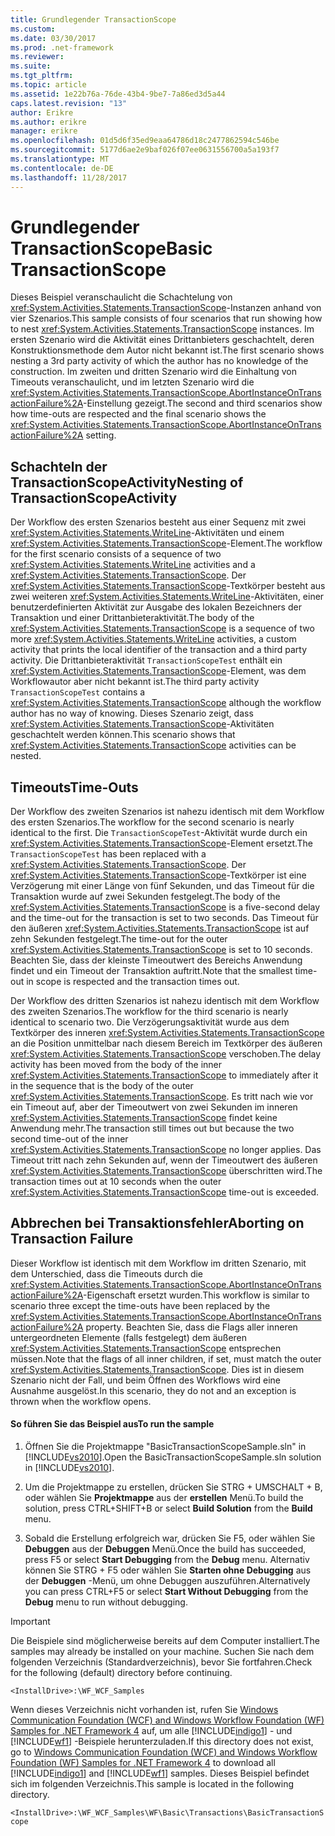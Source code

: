 ```yaml
---
title: Grundlegender TransactionScope
ms.custom: 
ms.date: 03/30/2017
ms.prod: .net-framework
ms.reviewer: 
ms.suite: 
ms.tgt_pltfrm: 
ms.topic: article
ms.assetid: 1e22b76a-76de-43b4-9be7-7a86ed3d5a44
caps.latest.revision: "13"
author: Erikre
ms.author: erikre
manager: erikre
ms.openlocfilehash: 01d5d6f35ed9eaa64786d18c2477862594c546be
ms.sourcegitcommit: 5177d6ae2e9baf026f07ee0631556700a5a193f7
ms.translationtype: MT
ms.contentlocale: de-DE
ms.lasthandoff: 11/28/2017
---
```

# <a name="basic-transactionscope"></a><span data-ttu-id="e5f2e-102">Grundlegender TransactionScope</span><span class="sxs-lookup"><span data-stu-id="e5f2e-102">Basic TransactionScope</span></span>
<span data-ttu-id="e5f2e-103">Dieses Beispiel veranschaulicht die Schachtelung von <xref:System.Activities.Statements.TransactionScope>-Instanzen anhand von vier Szenarios.</span><span class="sxs-lookup"><span data-stu-id="e5f2e-103">This sample consists of four scenarios that run showing how to nest <xref:System.Activities.Statements.TransactionScope> instances.</span></span> <span data-ttu-id="e5f2e-104">Im ersten Szenario wird die Aktivität eines Drittanbieters geschachtelt, deren Konstruktionsmethode dem Autor nicht bekannt ist.</span><span class="sxs-lookup"><span data-stu-id="e5f2e-104">The first scenario shows nesting a 3rd party activity of which the author has no knowledge of the construction.</span></span> <span data-ttu-id="e5f2e-105">Im zweiten und dritten Szenario wird die Einhaltung von Timeouts veranschaulicht, und im letzten Szenario wird die <xref:System.Activities.Statements.TransactionScope.AbortInstanceOnTransactionFailure%2A>-Einstellung gezeigt.</span><span class="sxs-lookup"><span data-stu-id="e5f2e-105">The second and third scenarios show how time-outs are respected and the final scenario shows the <xref:System.Activities.Statements.TransactionScope.AbortInstanceOnTransactionFailure%2A> setting.</span></span>  
  
## <a name="nesting-of-transactionscopeactivity"></a><span data-ttu-id="e5f2e-106">Schachteln der TransactionScopeActivity</span><span class="sxs-lookup"><span data-stu-id="e5f2e-106">Nesting of TransactionScopeActivity</span></span>  
 <span data-ttu-id="e5f2e-107">Der Workflow des ersten Szenarios besteht aus einer Sequenz mit zwei <xref:System.Activities.Statements.WriteLine>-Aktivitäten und einem <xref:System.Activities.Statements.TransactionScope>-Element.</span><span class="sxs-lookup"><span data-stu-id="e5f2e-107">The workflow for the first scenario consists of a sequence of two <xref:System.Activities.Statements.WriteLine> activities and a <xref:System.Activities.Statements.TransactionScope>.</span></span> <span data-ttu-id="e5f2e-108">Der <xref:System.Activities.Statements.TransactionScope>-Textkörper besteht aus zwei weiteren <xref:System.Activities.Statements.WriteLine>-Aktivitäten, einer benutzerdefinierten Aktivität zur Ausgabe des lokalen Bezeichners der Transaktion und einer Drittanbieteraktivität.</span><span class="sxs-lookup"><span data-stu-id="e5f2e-108">The body of the <xref:System.Activities.Statements.TransactionScope> is a sequence of two more <xref:System.Activities.Statements.WriteLine> activities, a custom activity that prints the local identifier of the transaction and a third party activity.</span></span> <span data-ttu-id="e5f2e-109">Die Drittanbieteraktivität `TransactionScopeTest` enthält ein <xref:System.Activities.Statements.TransactionScope>-Element, was dem Workflowautor aber nicht bekannt ist.</span><span class="sxs-lookup"><span data-stu-id="e5f2e-109">The third party activity `TransactionScopeTest` contains a <xref:System.Activities.Statements.TransactionScope> although the workflow author has no way of knowing.</span></span> <span data-ttu-id="e5f2e-110">Dieses Szenario zeigt, dass <xref:System.Activities.Statements.TransactionScope>-Aktivitäten geschachtelt werden können.</span><span class="sxs-lookup"><span data-stu-id="e5f2e-110">This scenario shows that <xref:System.Activities.Statements.TransactionScope> activities can be nested.</span></span>  
  
## <a name="time-outs"></a><span data-ttu-id="e5f2e-111">Timeouts</span><span class="sxs-lookup"><span data-stu-id="e5f2e-111">Time-Outs</span></span>  
 <span data-ttu-id="e5f2e-112">Der Workflow des zweiten Szenarios ist nahezu identisch mit dem Workflow des ersten Szenarios.</span><span class="sxs-lookup"><span data-stu-id="e5f2e-112">The workflow for the second scenario is nearly identical to the first.</span></span> <span data-ttu-id="e5f2e-113">Die `TransactionScopeTest`-Aktivität wurde durch ein <xref:System.Activities.Statements.TransactionScope>-Element ersetzt.</span><span class="sxs-lookup"><span data-stu-id="e5f2e-113">The `TransactionScopeTest` has been replaced with a <xref:System.Activities.Statements.TransactionScope>.</span></span> <span data-ttu-id="e5f2e-114">Der <xref:System.Activities.Statements.TransactionScope>-Textkörper ist eine Verzögerung mit einer Länge von fünf Sekunden, und das Timeout für die Transaktion wurde auf zwei Sekunden festgelegt.</span><span class="sxs-lookup"><span data-stu-id="e5f2e-114">The body of the <xref:System.Activities.Statements.TransactionScope> is a five-second delay and the time-out for the transaction is set to two seconds.</span></span> <span data-ttu-id="e5f2e-115">Das Timeout für den äußeren <xref:System.Activities.Statements.TransactionScope> ist auf zehn Sekunden festgelegt.</span><span class="sxs-lookup"><span data-stu-id="e5f2e-115">The time-out for the outer <xref:System.Activities.Statements.TransactionScope> is set to 10 seconds.</span></span> <span data-ttu-id="e5f2e-116">Beachten Sie, dass der kleinste Timeoutwert des Bereichs Anwendung findet und ein Timeout der Transaktion auftritt.</span><span class="sxs-lookup"><span data-stu-id="e5f2e-116">Note that the smallest time-out in scope is respected and the transaction times out.</span></span>  
  
 <span data-ttu-id="e5f2e-117">Der Workflow des dritten Szenarios ist nahezu identisch mit dem Workflow des zweiten Szenarios.</span><span class="sxs-lookup"><span data-stu-id="e5f2e-117">The workflow for the third scenario is nearly identical to scenario two.</span></span> <span data-ttu-id="e5f2e-118">Die Verzögerungsaktivität wurde aus dem Textkörper des inneren <xref:System.Activities.Statements.TransactionScope> an die Position unmittelbar nach diesem Bereich im Textkörper des äußeren <xref:System.Activities.Statements.TransactionScope> verschoben.</span><span class="sxs-lookup"><span data-stu-id="e5f2e-118">The delay activity has been moved from the body of the inner <xref:System.Activities.Statements.TransactionScope> to immediately after it in the sequence that is the body of the outer <xref:System.Activities.Statements.TransactionScope>.</span></span> <span data-ttu-id="e5f2e-119">Es tritt nach wie vor ein Timeout auf, aber der Timeoutwert von zwei Sekunden im inneren <xref:System.Activities.Statements.TransactionScope> findet keine Anwendung mehr.</span><span class="sxs-lookup"><span data-stu-id="e5f2e-119">The transaction still times out but because the two second time-out of the inner <xref:System.Activities.Statements.TransactionScope> no longer applies.</span></span> <span data-ttu-id="e5f2e-120">Das Timeout tritt nach zehn Sekunden auf, wenn der Timeoutwert des äußeren <xref:System.Activities.Statements.TransactionScope> überschritten wird.</span><span class="sxs-lookup"><span data-stu-id="e5f2e-120">The transaction times out at 10 seconds when the outer <xref:System.Activities.Statements.TransactionScope> time-out is exceeded.</span></span>  
  
## <a name="aborting-on-transaction-failure"></a><span data-ttu-id="e5f2e-121">Abbrechen bei Transaktionsfehler</span><span class="sxs-lookup"><span data-stu-id="e5f2e-121">Aborting on Transaction Failure</span></span>  
 <span data-ttu-id="e5f2e-122">Dieser Workflow ist identisch mit dem Workflow im dritten Szenario, mit dem Unterschied, dass die Timeouts durch die <xref:System.Activities.Statements.TransactionScope.AbortInstanceOnTransactionFailure%2A>-Eigenschaft ersetzt wurden.</span><span class="sxs-lookup"><span data-stu-id="e5f2e-122">This workflow is similar to scenario three except the time-outs have been replaced by the <xref:System.Activities.Statements.TransactionScope.AbortInstanceOnTransactionFailure%2A> property.</span></span> <span data-ttu-id="e5f2e-123">Beachten Sie, dass die Flags aller inneren untergeordneten Elemente (falls festgelegt) dem äußeren <xref:System.Activities.Statements.TransactionScope> entsprechen müssen.</span><span class="sxs-lookup"><span data-stu-id="e5f2e-123">Note that the flags of all inner children, if set, must match the outer <xref:System.Activities.Statements.TransactionScope>.</span></span> <span data-ttu-id="e5f2e-124">Dies ist in diesem Szenario nicht der Fall, und beim Öffnen des Workflows wird eine Ausnahme ausgelöst.</span><span class="sxs-lookup"><span data-stu-id="e5f2e-124">In this scenario, they do not and an exception is thrown when the workflow opens.</span></span>  
  
#### <a name="to-run-the-sample"></a><span data-ttu-id="e5f2e-125">So führen Sie das Beispiel aus</span><span class="sxs-lookup"><span data-stu-id="e5f2e-125">To run the sample</span></span>  
  
1.  <span data-ttu-id="e5f2e-126">Öffnen Sie die Projektmappe "BasicTransactionScopeSample.sln" in [!INCLUDE[vs2010](../../../../includes/vs2010-md.md)].</span><span class="sxs-lookup"><span data-stu-id="e5f2e-126">Open the BasicTransactionScopeSample.sln solution in [!INCLUDE[vs2010](../../../../includes/vs2010-md.md)].</span></span>  
  
2.  <span data-ttu-id="e5f2e-127">Um die Projektmappe zu erstellen, drücken Sie STRG + UMSCHALT + B, oder wählen Sie **Projektmappe** aus der **erstellen** Menü.</span><span class="sxs-lookup"><span data-stu-id="e5f2e-127">To build the solution, press CTRL+SHIFT+B or select **Build Solution** from the **Build** menu.</span></span>  
  
3.  <span data-ttu-id="e5f2e-128">Sobald die Erstellung erfolgreich war, drücken Sie F5, oder wählen Sie **Debuggen** aus der **Debuggen** Menü.</span><span class="sxs-lookup"><span data-stu-id="e5f2e-128">Once the build has succeeded, press F5 or select **Start Debugging** from the **Debug** menu.</span></span> <span data-ttu-id="e5f2e-129">Alternativ können Sie STRG + F5 oder wählen Sie **Starten ohne Debugging** aus der **Debuggen** -Menü, um ohne Debuggen auszuführen.</span><span class="sxs-lookup"><span data-stu-id="e5f2e-129">Alternatively you can press CTRL+F5 or select **Start Without Debugging** from the **Debug** menu to run without debugging.</span></span>  
  
> [!IMPORTANT]
>  <span data-ttu-id="e5f2e-130">Die Beispiele sind möglicherweise bereits auf dem Computer installiert.</span><span class="sxs-lookup"><span data-stu-id="e5f2e-130">The samples may already be installed on your machine.</span></span> <span data-ttu-id="e5f2e-131">Suchen Sie nach dem folgenden Verzeichnis (Standardverzeichnis), bevor Sie fortfahren.</span><span class="sxs-lookup"><span data-stu-id="e5f2e-131">Check for the following (default) directory before continuing.</span></span>  
>   
>  `<InstallDrive>:\WF_WCF_Samples`  
>   
>  <span data-ttu-id="e5f2e-132">Wenn dieses Verzeichnis nicht vorhanden ist, rufen Sie [Windows Communication Foundation (WCF) and Windows Workflow Foundation (WF) Samples for .NET Framework 4](http://go.microsoft.com/fwlink/?LinkId=150780) auf, um alle [!INCLUDE[indigo1](../../../../includes/indigo1-md.md)] - und [!INCLUDE[wf1](../../../../includes/wf1-md.md)] -Beispiele herunterzuladen.</span><span class="sxs-lookup"><span data-stu-id="e5f2e-132">If this directory does not exist, go to [Windows Communication Foundation (WCF) and Windows Workflow Foundation (WF) Samples for .NET Framework 4](http://go.microsoft.com/fwlink/?LinkId=150780) to download all [!INCLUDE[indigo1](../../../../includes/indigo1-md.md)] and [!INCLUDE[wf1](../../../../includes/wf1-md.md)] samples.</span></span> <span data-ttu-id="e5f2e-133">Dieses Beispiel befindet sich im folgenden Verzeichnis.</span><span class="sxs-lookup"><span data-stu-id="e5f2e-133">This sample is located in the following directory.</span></span>  
>   
>  `<InstallDrive>:\WF_WCF_Samples\WF\Basic\Transactions\BasicTransactionScope`